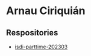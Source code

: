 # Arnau Ciriquián

## Respositories

- [isdi-parttime-202303](https://github.com/ArnauCiriquian/isdi-parttime-202303)